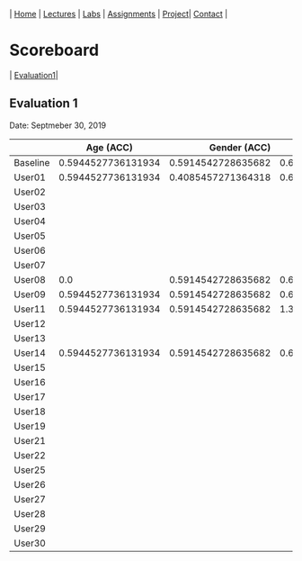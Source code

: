 | [Home](../index.md) | [Lectures](../lectures.md) | [Labs](../labs.md) | [Assignments](../assignments.md) | [Project](../project.md)| [Contact](../contact.md) |


# Scoreboard

| [Evaluation1](evaluation1.md)|

## Evaluation 1

Date: Septmeber 30, 2019

|       | Age (ACC) | Gender (ACC) | EXT (RMSE) | OPN (RMSE) | AGR (RMSE) | NEU (RMSE) | CON (RMSE) |
|-------|--------------|----------:|------------|------------|------------|------------|------------|
| Baseline|0.5944527736131934|0.5914542728635682|0.651949209950953|0.7979754885334419|0.7884006635927293|0.665264072598806|0.7339771774876475|
| User01 |0.5944527736131934|0.4085457271364318|0.651949209950953|0.7979754885334419|0.7884006635927293|0.665264072598806|0.7339771774876475|
| User02 |              |           |            |            |            |            |            |
| User03 |              |           |            |            |            |            |            |
| User04 |              |           |            |            |            |            |            |
| User05 |              |           |            |            |            |            |            |
| User06 |              |           |            |            |            |            |            |
| User07 |              |           |            |            |            |            |            |
| User08 | 0.0|0.5914542728635682|0.6519492099509525|0.7979754885334422|0.7884006635927293|0.665264072598806|0.7339771774876473|
| User09 | 0.5944527736131934|0.5914542728635682|0.6519492099509525|0.7979754885334422|0.7884006635927293|0.665264072598806|0.7339771774876473|
| User11 |0.5944527736131934|0.5914542728635682|1.3402113905440967|1.0831102661934973|0.8790995811593386|0.6766370383238032|0.7465497052740552|
| User12 |              |           |            |            |            |            |            |
| User13 |              |           |            |            |            |            |            |
| User14 |0.5944527736131934|0.5914542728635682|0.651949209950953|0.7979754885334419|0.7884006635927293|0.665264072598806|0.7339771774876475|
| User15 |              |           |            |            |            |            |            |
| User16 |              |           |            |            |            |            |            |
| User17 |              |           |            |            |            |            |            |
| User18 |              |           |            |            |            |            |            |
| User19 |              |           |            |            |            |            |            |
| User21 |              |           |            |            |            |            |            |
| User22 |              |           |            |            |            |            |            |
| User25 |              |           |            |            |            |            |            |
| User26 |              |           |            |            |            |            |            |
| User27 |              |           |            |            |            |            |            |
| User28 |              |           |            |            |            |            |            |
| User29 |              |           |            |            |            |            |            |
| User30 |              |           |            |            |            |            |            |

